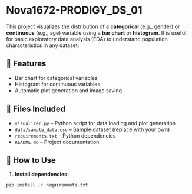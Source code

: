# Nova1672-PRODIGY_DS_01
This project visualizes the distribution of a **categorical** (e.g., gender) or **continuous** (e.g., age) variable using a **bar chart** or **histogram**. It is useful for basic exploratory data analysis (EDA) to understand population characteristics in any dataset.

## 🔧 Features

- Bar chart for categorical variables
- Histogram for continuous variables
- Automatic plot generation and image saving

## 📁 Files Included

- `visualizer.py` – Python script for data loading and plot generation
- `data/sample_data.csv` – Sample dataset (replace with your own)
- `requirements.txt` – Python dependencies
- `README.md` – Project documentation

## 🚀 How to Use

1. **Install dependencies:**

```bash
pip install -r requirements.txt
